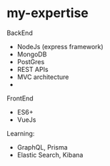 # my-expertise

BackEnd
- NodeJs (express framework)
- MongoDB
- PostGres
- REST APIs
- MVC architecture
- 

FrontEnd
- ES6+
- VueJs


Learning: 
- GraphQL, Prisma
- Elastic Search, Kibana

